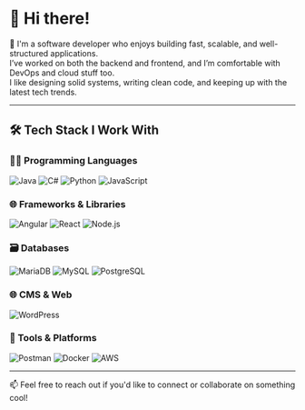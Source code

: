 # 👋 Hi there!

🌟 I'm a software developer who enjoys building fast, scalable, and well-structured applications.  
I’ve worked on both the backend and frontend, and I’m comfortable with DevOps and cloud stuff too.  
I like designing solid systems, writing clean code, and keeping up with the latest tech trends.

---

## 🛠️ Tech Stack I Work With

### 👨‍💻 Programming Languages
![Java](https://img.shields.io/badge/Java-%23ED8B00.svg?style=flat-square&logo=java&logoColor=white)
![C#](https://img.shields.io/badge/C%23-239120.svg?style=flat-square&logo=c-sharp&logoColor=white)
![Python](https://img.shields.io/badge/Python-3776AB.svg?style=flat-square&logo=python&logoColor=white)
![JavaScript](https://img.shields.io/badge/JavaScript-F7DF1E.svg?style=flat-square&logo=javascript&logoColor=black)

### 🌐 Frameworks & Libraries
![Angular](https://img.shields.io/badge/Angular-DD0031.svg?style=flat-square&logo=angular&logoColor=white)
![React](https://img.shields.io/badge/React-20232A.svg?style=flat-square&logo=react&logoColor=61DAFB)
![Node.js](https://img.shields.io/badge/Node.js-339933.svg?style=flat-square&logo=node.js&logoColor=white)


### 🗃️ Databases
![MariaDB](https://img.shields.io/badge/MariaDB-003545.svg?style=flat-square&logo=mariadb&logoColor=white)
![MySQL](https://img.shields.io/badge/MySQL-4479A1.svg?style=flat-square&logo=mysql&logoColor=white)
![PostgreSQL](https://img.shields.io/badge/PostgreSQL-336791.svg?style=flat-square&logo=postgresql&logoColor=white)

### 🌐 CMS & Web
![WordPress](https://img.shields.io/badge/WordPress-21759B.svg?style=flat-square&logo=wordpress&logoColor=white)

### 🔧 Tools & Platforms
![Postman](https://img.shields.io/badge/Postman-FF6C37.svg?style=flat-square&logo=postman&logoColor=white)
![Docker](https://img.shields.io/badge/Docker-2496ED.svg?style=flat-square&logo=docker&logoColor=white)
![AWS](https://img.shields.io/badge/AWS-232F3E.svg?style=flat-square&logo=amazon-aws&logoColor=white)

---

📫 Feel free to reach out if you'd like to connect or collaborate on something cool!

<!--
**JuanEOl/JuanEOl** is a ✨ _special_ ✨ repository because its `README.md` (this file) appears on your GitHub profile.

Here are some ideas to get you started:

- 🔭 I’m currently working on ...
- 🌱 I’m currently learning ...
- 👯 I’m looking to collaborate on ...
- 🤔 I’m looking for help with ...
- 💬 Ask me about ...
- 📫 How to reach me: ...
- 😄 Pronouns: ...
- ⚡ Fun fact: ...
-->
